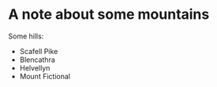 A note about some mountains
===========================

Some hills:

* Scafell Pike
* Blencathra
* Helvellyn
* Mount Fictional
